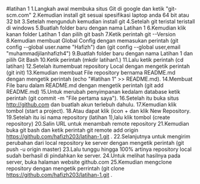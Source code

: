 #latihan 1
1.Langkah awal membuka situs Git di google dan ketik "git-scm.com"
2.Kemudian install git sesuai spesifikasi laptop anda 64 bit atau 32 bit
3.Setelah mengunduh kemudian install git
4.Setelah git teristal teristall di windows
5.Buatlah folder baru dengan nama Latihan 1
6.Kemudian klik kanan folder Latihan 1 dan pilih git bash
7.Ketik perintah git --Version
8.Kemudian membuat Global Config dengan memasukan perintah (git config --global user.name "Hafizh") dan (git config --global user,email "muhammadjilanhafizh4")
9.Buatlah folder baru dengan nama Latihan 1 dan pilih Git Bash
10.Ketik perintah (mkdir latihan1.)
11.Lalu ketik perintah (cd latihan)
12.Setelah itumembuat repository Local dengan mengetik perintah (git init)
13.Kemudian membuat File repository bernama README.md dengan mengetik perintah (echo "#latihan 1" >> README.md).
14.Membuat File baru dalam README.md dengan mengetik perintah (git add README.md)
15.Untuk merubah penyimpanan kedalam database ketik perintah (git commit -m "File pertama saya").
16.Setelah itu buka situs http://github.com dan buatlah akun terlebuh dahulu.
17.Kemudian klik tombol (start a project).
18.Atau dapat klik (icon + dan klik New Repository.
19.Setelah itu isi nama repository (latihan 1),lalu klik tombol (create repository)
20.Salin URL untuk menambah remote repository
21.Kemudian buka git bash dan ketik perintah git remote add origin https://github.com/hafizh203/latihan-1.git .
22.Selanjutnya untuk mengirim perubahan dari local repository ke server dengan mengetik perintah (git push -u origin master)
23.Lalu tunggu hingga 100% artinya repository local sudah berhasil di pindahkan ke server.
24.Untuk melihat hasilnya pada server, buka halaman website github.com
25.Kemudian mengclone repository dengan mengetik perrintah (git clone https://github.com/hafizh203/latihan-1.git .
